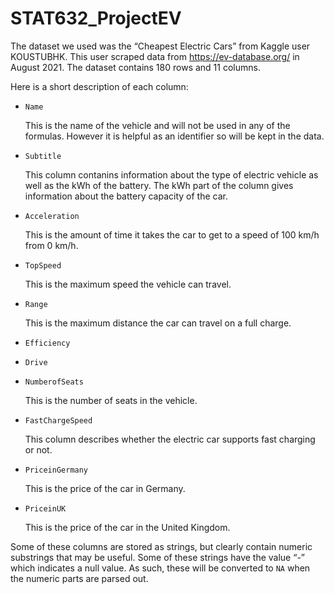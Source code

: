 # STAT632_ProjectEV

The dataset we used was the “Cheapest Electric Cars” from Kaggle user KOUSTUBHK. This user scraped data from https://ev-database.org/ in August 2021. The dataset contains 180 rows and 11 columns.

Here is a short description of each column:

* `Name`

    This is the name of the vehicle and will not be used in any of the formulas. However it is helpful as an identifier so will be kept in the data.

* `Subtitle`

    This column contanins information about the type of electric vehicle as well as the kWh of the battery. The kWh part of the column gives information about the battery capacity of the car.

* `Acceleration`

    This is the amount of time it takes the car to get to a speed of 100 km/h from 0 km/h.

* `TopSpeed`

    This is the maximum speed the vehicle can travel.

* `Range`

    This is the maximum distance the car can travel on a full charge.

* `Efficiency`

* `Drive`

* `NumberofSeats`

    This is the number of seats in the vehicle.

* `FastChargeSpeed`

    This column describes whether the electric car supports fast charging or not.
   
* `PriceinGermany`

    This is the price of the car in Germany.

* `PriceinUK`

    This is the price of the car in the United Kingdom.

Some of these columns are stored as strings, but clearly contain numeric substrings that may be useful. Some of these strings have the value “-” which indicates a null value. As such, these will be converted to `NA` when the numeric parts are parsed out.
